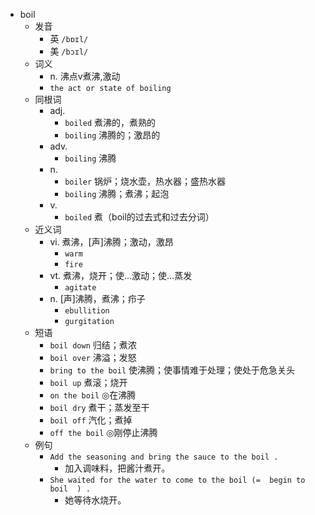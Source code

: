 - boil
  - 发音
    - 英 `/bɒɪl/`
    - 美 `/bɔɪl/`
  - 词义
    - n. 沸点v煮沸,激动
    - `the act or state of boiling`
  - 同根词
    - adj.
      - `boiled` 煮沸的，煮熟的
      - `boiling` 沸腾的；激昂的
    - adv.
      - `boiling` 沸腾
    - n.
      - `boiler` 锅炉；烧水壶，热水器；盛热水器
      - `boiling` 沸腾；煮沸；起泡
    - v.
      - `boiled` 煮（boil的过去式和过去分词）
  - 近义词
    - vi. 煮沸，[声]沸腾；激动，激昂
      - `warm`
      - `fire`
    - vt. 煮沸，烧开；使…激动；使…蒸发
      - `agitate`
    - n. [声]沸腾，煮沸；疖子
      - `ebullition`
      - `gurgitation`
  - 短语
    - `boil down` 归结；煮浓 
    - `boil over` 沸溢；发怒 
    - `bring to the boil` 使沸腾；使事情难于处理；使处于危急关头 
    - `boil up` 煮滚；烧开 
    - `on the boil` ◎在沸腾 
    - `boil dry` 煮干；蒸发至干 
    - `boil off` 汽化；煮掉 
    - `off the boil` ◎刚停止沸腾 
  - 例句
    - `Add the seasoning and bring the sauce to the boil .`
      - 加入调味料，把酱汁煮开。
    - `She waited for the water to come to the boil (=  begin to boil  ) .`
      - 她等待水烧开。

